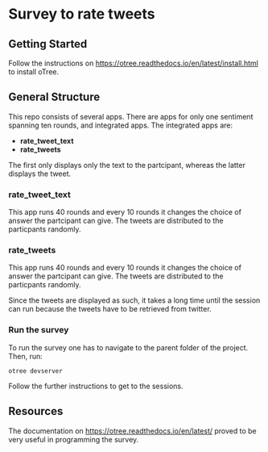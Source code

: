 # Survey to rate tweets

## Getting Started

Follow the instructions on https://otree.readthedocs.io/en/latest/install.html to install oTree.

## General Structure

This repo consists of several apps. There are apps for only one sentiment spanning ten rounds, and integrated apps. The integrated apps are:

- <b> rate_tweet_text </b>
- <b> rate_tweets </b>

The first only displays only the text to the partcipant, whereas the latter displays the tweet.

### rate_tweet_text

This app runs 40 rounds and every 10 rounds it changes the choice of answer the partcipant can give.
The tweets are distributed to the particpants randomly.

### rate_tweets

This app runs 40 rounds and every 10 rounds it changes the choice of answer the partcipant can give.
The tweets are distributed to the particpants randomly.

Since the tweets are displayed as such, it takes a long time until the session can run because the tweets have to be retrieved from twitter.

### Run the survey

To run the survey one has to navigate to the parent folder of the project. Then, run:

```
otree devserver
```

Follow the further instructions to get to the sessions.

## Resources

The documentation on https://otree.readthedocs.io/en/latest/ proved to be very useful in programming the survey.
